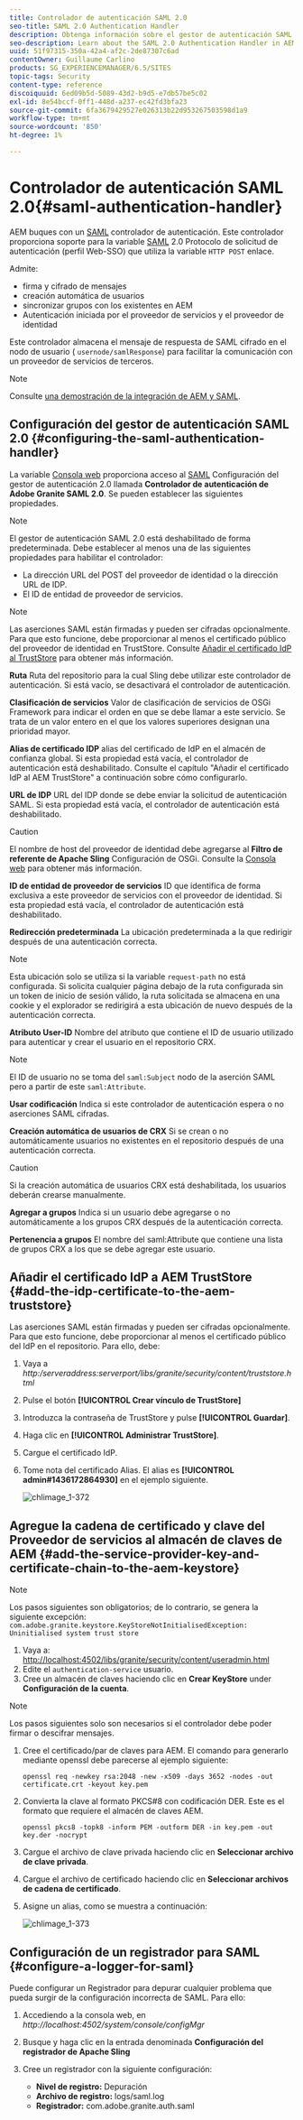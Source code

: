 ```yaml
---
title: Controlador de autenticación SAML 2.0
seo-title: SAML 2.0 Authentication Handler
description: Obtenga información sobre el gestor de autenticación SAML 2.0 en AEM.
seo-description: Learn about the SAML 2.0 Authentication Handler in AEM.
uuid: 51f97315-350a-42a4-af2c-2de87307c6ad
contentOwner: Guillaume Carlino
products: SG_EXPERIENCEMANAGER/6.5/SITES
topic-tags: Security
content-type: reference
discoiquuid: 6ed09b5d-5089-43d2-b9d5-e7db57be5c02
exl-id: 8e54bccf-0ff1-448d-a237-ec42fd3bfa23
source-git-commit: 6fa3679429527e026313b22d953267503598d1a9
workflow-type: tm+mt
source-wordcount: '850'
ht-degree: 1%

---
```


# Controlador de autenticación SAML 2.0{#saml-authentication-handler}

AEM buques con un [SAML](https://saml.xml.org/saml-specifications) controlador de autenticación. Este controlador proporciona soporte para la variable [SAML](https://saml.xml.org/saml-specifications) 2.0 Protocolo de solicitud de autenticación (perfil Web-SSO) que utiliza la variable `HTTP POST` enlace.

Admite:

* firma y cifrado de mensajes
* creación automática de usuarios
* sincronizar grupos con los existentes en AEM
* Autenticación iniciada por el proveedor de servicios y el proveedor de identidad

Este controlador almacena el mensaje de respuesta de SAML cifrado en el nodo de usuario ( `usernode/samlResponse`) para facilitar la comunicación con un proveedor de servicios de terceros.

>[!NOTE]
>
>Consulte [una demostración de la integración de AEM y SAML](https://experienceleague.adobe.com/docs/experience-cloud-kcs/kbarticles/KA-17481.html).

## Configuración del gestor de autenticación SAML 2.0 {#configuring-the-saml-authentication-handler}

La variable [Consola web](/help/sites-deploying/configuring-osgi.md) proporciona acceso al [SAML](https://saml.xml.org/saml-specifications) Configuración del gestor de autenticación 2.0 llamada **Controlador de autenticación de Adobe Granite SAML 2.0**. Se pueden establecer las siguientes propiedades.

>[!NOTE]
>
>El gestor de autenticación SAML 2.0 está deshabilitado de forma predeterminada. Debe establecer al menos una de las siguientes propiedades para habilitar el controlador:
>
>* La dirección URL del POST del proveedor de identidad o la dirección URL de IDP.
>* El ID de entidad de proveedor de servicios.
>


>[!NOTE]
>
>Las aserciones SAML están firmadas y pueden ser cifradas opcionalmente. Para que esto funcione, debe proporcionar al menos el certificado público del proveedor de identidad en TrustStore. Consulte [Añadir el certificado IdP al TrustStore](/help/sites-administering/saml-2-0-authenticationhandler.md#add-the-idp-certificate-to-the-aem-truststore) para obtener más información.

**Ruta** Ruta del repositorio para la cual Sling debe utilizar este controlador de autenticación. Si está vacío, se desactivará el controlador de autenticación.

**Clasificación de servicios** Valor de clasificación de servicios de OSGi Framework para indicar el orden en que se debe llamar a este servicio. Se trata de un valor entero en el que los valores superiores designan una prioridad mayor.

**Alias de certificado IDP** alias del certificado de IdP en el almacén de confianza global. Si esta propiedad está vacía, el controlador de autenticación está deshabilitado. Consulte el capítulo &quot;Añadir el certificado IdP al AEM TrustStore&quot; a continuación sobre cómo configurarlo.

**URL de IDP** URL del IDP donde se debe enviar la solicitud de autenticación SAML. Si esta propiedad está vacía, el controlador de autenticación está deshabilitado.

>[!CAUTION]
>
>El nombre de host del proveedor de identidad debe agregarse al **Filtro de referente de Apache Sling** Configuración de OSGi. Consulte la [Consola web](/help/sites-deploying/configuring-osgi.md) para obtener más información.

**ID de entidad de proveedor de servicios** ID que identifica de forma exclusiva a este proveedor de servicios con el proveedor de identidad. Si esta propiedad está vacía, el controlador de autenticación está deshabilitado.

**Redirección predeterminada** La ubicación predeterminada a la que redirigir después de una autenticación correcta.

>[!NOTE]
>
>Esta ubicación solo se utiliza si la variable `request-path` no está configurada. Si solicita cualquier página debajo de la ruta configurada sin un token de inicio de sesión válido, la ruta solicitada se almacena en una cookie
>y el explorador se redirigirá a esta ubicación de nuevo después de la autenticación correcta.

**Atributo User-ID** Nombre del atributo que contiene el ID de usuario utilizado para autenticar y crear el usuario en el repositorio CRX.

>[!NOTE]
>
>El ID de usuario no se toma del `saml:Subject` nodo de la aserción SAML pero a partir de este `saml:Attribute`.

**Usar codificación** Indica si este controlador de autenticación espera o no aserciones SAML cifradas.

**Creación automática de usuarios de CRX** Si se crean o no automáticamente usuarios no existentes en el repositorio después de una autenticación correcta.

>[!CAUTION]
>
>Si la creación automática de usuarios CRX está deshabilitada, los usuarios deberán crearse manualmente.

**Agregar a grupos** Indica si un usuario debe agregarse o no automáticamente a los grupos CRX después de la autenticación correcta.

**Pertenencia a grupos** El nombre del saml:Attribute que contiene una lista de grupos CRX a los que se debe agregar este usuario.

## Añadir el certificado IdP a AEM TrustStore {#add-the-idp-certificate-to-the-aem-truststore}

Las aserciones SAML están firmadas y pueden ser cifradas opcionalmente. Para que esto funcione, debe proporcionar al menos el certificado público del IdP en el repositorio. Para ello, debe:

1. Vaya a *http:/serveraddress:serverport/libs/granite/security/content/truststore.html*
1. Pulse el botón **[!UICONTROL Crear vínculo de TrustStore]**
1. Introduzca la contraseña de TrustStore y pulse **[!UICONTROL Guardar]**.
1. Haga clic en **[!UICONTROL Administrar TrustStore]**.
1. Cargue el certificado IdP.
1. Tome nota del certificado Alias. El alias es **[!UICONTROL admin#1436172864930]** en el ejemplo siguiente.

   ![chlimage_1-372](assets/chlimage_1-372.png)

## Agregue la cadena de certificado y clave del Proveedor de servicios al almacén de claves de AEM {#add-the-service-provider-key-and-certificate-chain-to-the-aem-keystore}

>[!NOTE]
>
>Los pasos siguientes son obligatorios; de lo contrario, se genera la siguiente excepción: `com.adobe.granite.keystore.KeyStoreNotInitialisedException: Uninitialised system trust store`

1. Vaya a: [http://localhost:4502/libs/granite/security/content/useradmin.html](http://localhost:4502/libs/granite/security/content/useradmin.html)
1. Edite el `authentication-service` usuario.
1. Cree un almacén de claves haciendo clic en **Crear KeyStore** under **Configuración de la cuenta**.

>[!NOTE]
>
>Los pasos siguientes solo son necesarios si el controlador debe poder firmar o descifrar mensajes.

1. Cree el certificado/par de claves para AEM. El comando para generarlo mediante openssl debe parecerse al ejemplo siguiente:

   `openssl req -newkey rsa:2048 -new -x509 -days 3652 -nodes -out certificate.crt -keyout key.pem`

1. Convierta la clave al formato PKCS#8 con codificación DER. Este es el formato que requiere el almacén de claves AEM.

   `openssl pkcs8 -topk8 -inform PEM -outform DER -in key.pem -out key.der -nocrypt`

1. Cargue el archivo de clave privada haciendo clic en **Seleccionar archivo de clave privada**.
1. Cargue el archivo de certificado haciendo clic en **Seleccionar archivos de cadena de certificado**.
1. Asigne un alias, como se muestra a continuación:

   ![chlimage_1-373](assets/chlimage_1-373.png)

## Configuración de un registrador para SAML {#configure-a-logger-for-saml}

Puede configurar un Registrador para depurar cualquier problema que pueda surgir de la configuración incorrecta de SAML. Para ello:

1. Accediendo a la consola web, en *http://localhost:4502/system/console/configMgr*
1. Busque y haga clic en la entrada denominada **Configuración del registrador de Apache Sling**
1. Cree un registrador con la siguiente configuración:

   * **Nivel de registro:** Depuración
   * **Archivo de registro:** logs/saml.log
   * **Registrador:** com.adobe.granite.auth.saml

